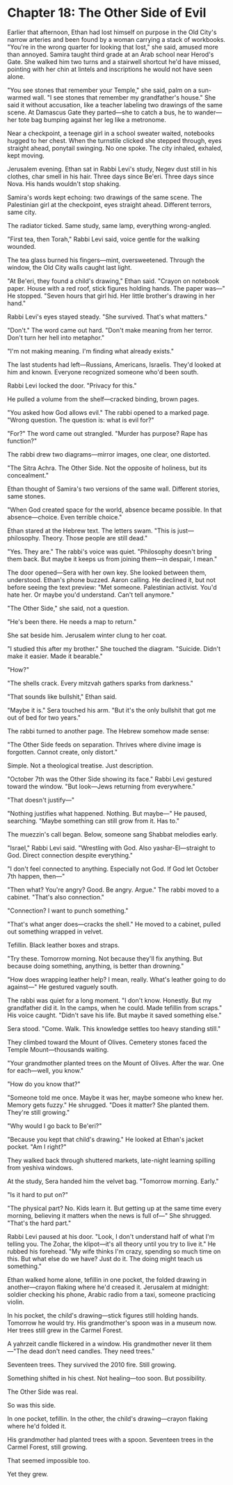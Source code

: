 # Chapter 18: The Other Side of Evil

Earlier that afternoon, Ethan had lost himself on purpose in the Old City's narrow arteries and been found by a woman carrying a stack of workbooks. "You're in the wrong quarter for looking that lost," she said, amused more than annoyed. Samira taught third grade at an Arab school near Herod's Gate. She walked him two turns and a stairwell shortcut he'd have missed, pointing with her chin at lintels and inscriptions he would not have seen alone.

"You see stones that remember your Temple," she said, palm on a sun-warmed wall. "I see stones that remember my grandfather's house." She said it without accusation, like a teacher labeling two drawings of the same scene. At Damascus Gate they parted—she to catch a bus, he to wander—her tote bag bumping against her leg like a metronome.

Near a checkpoint, a teenage girl in a school sweater waited, notebooks hugged to her chest. When the turnstile clicked she stepped through, eyes straight ahead, ponytail swinging. No one spoke. The city inhaled, exhaled, kept moving.

Jerusalem evening. Ethan sat in Rabbi Levi's study, Negev dust still in his clothes, char smell in his hair. Three days since Be'eri. Three days since Nova. His hands wouldn't stop shaking.

Samira's words kept echoing: two drawings of the same scene. The Palestinian girl at the checkpoint, eyes straight ahead. Different terrors, same city.

The radiator ticked. Same study, same lamp, everything wrong-angled.

"First tea, then Torah," Rabbi Levi said, voice gentle for the walking wounded.

The tea glass burned his fingers—mint, oversweetened. Through the window, the Old City walls caught last light.

"At Be'eri, they found a child's drawing," Ethan said. "Crayon on notebook paper. House with a red roof, stick figures holding hands. The paper was—" He stopped. "Seven hours that girl hid. Her little brother's drawing in her hand."

Rabbi Levi's eyes stayed steady. "She survived. That's what matters."

"Don't." The word came out hard. "Don't make meaning from her terror. Don't turn her hell into metaphor."

"I'm not making meaning. I'm finding what already exists."

The last students had left—Russians, Americans, Israelis. They'd looked at him and known. Everyone recognized someone who'd been south.

Rabbi Levi locked the door. "Privacy for this."

He pulled a volume from the shelf—cracked binding, brown pages.

"You asked how God allows evil." The rabbi opened to a marked page. "Wrong question. The question is: what is evil for?"

"For?" The word came out strangled. "Murder has purpose? Rape has function?"

The rabbi drew two diagrams—mirror images, one clear, one distorted.

"The Sitra Achra. The Other Side. Not the opposite of holiness, but its concealment."

Ethan thought of Samira's two versions of the same wall. Different stories, same stones.

"When God created space for the world, absence became possible. In that absence—choice. Even terrible choice."

Ethan stared at the Hebrew text. The letters swam. "This is just—philosophy. Theory. Those people are still dead."

"Yes. They are." The rabbi's voice was quiet. "Philosophy doesn't bring them back. But maybe it keeps us from joining them—in despair, I mean."

The door opened—Sera with her own key. She looked between them, understood. Ethan's phone buzzed. Aaron calling. He declined it, but not before seeing the text preview: "Met someone. Palestinian activist. You'd hate her. Or maybe you'd understand. Can't tell anymore."

"The Other Side," she said, not a question.

"He's been there. He needs a map to return."

She sat beside him. Jerusalem winter clung to her coat.

"I studied this after my brother." She touched the diagram. "Suicide. Didn't make it easier. Made it bearable."

"How?"

"The shells crack. Every mitzvah gathers sparks from darkness."

"That sounds like bullshit," Ethan said.

"Maybe it is." Sera touched his arm. "But it's the only bullshit that got me out of bed for two years."

The rabbi turned to another page. The Hebrew somehow made sense:

"The Other Side feeds on separation. Thrives where divine image is forgotten. Cannot create, only distort."

Simple. Not a theological treatise. Just description.

"October 7th was the Other Side showing its face." Rabbi Levi gestured toward the window. "But look—Jews returning from everywhere."

"That doesn't justify—"

"Nothing justifies what happened. Nothing. But maybe—" He paused, searching. "Maybe something can still grow from it. Has to."

The muezzin's call began. Below, someone sang Shabbat melodies early.

"Israel," Rabbi Levi said. "Wrestling with God. Also yashar-El—straight to God. Direct connection despite everything."

"I don't feel connected to anything. Especially not God. If God let October 7th happen, then—"

"Then what? You're angry? Good. Be angry. Argue." The rabbi moved to a cabinet. "That's also connection."

"Connection? I want to punch something."

"That's what anger does—cracks the shell." He moved to a cabinet, pulled out something wrapped in velvet.

Tefillin. Black leather boxes and straps.

"Try these. Tomorrow morning. Not because they'll fix anything. But because doing something, anything, is better than drowning."

"How does wrapping leather help? I mean, really. What's leather going to do against—" He gestured vaguely south.

The rabbi was quiet for a long moment. "I don't know. Honestly. But my grandfather did it. In the camps, when he could. Made tefillin from scraps." His voice caught. "Didn't save his life. But maybe it saved something else."

Sera stood. "Come. Walk. This knowledge settles too heavy standing still."

They climbed toward the Mount of Olives. Cemetery stones faced the Temple Mount—thousands waiting.

"Your grandmother planted trees on the Mount of Olives. After the war. One for each—well, you know."

"How do you know that?"

"Someone told me once. Maybe it was her, maybe someone who knew her. Memory gets fuzzy." He shrugged. "Does it matter? She planted them. They're still growing."

"Why would I go back to Be'eri?"

"Because you kept that child's drawing." He looked at Ethan's jacket pocket. "Am I right?"

They walked back through shuttered markets, late-night learning spilling from yeshiva windows.

At the study, Sera handed him the velvet bag. "Tomorrow morning. Early."

"Is it hard to put on?"

"The physical part? No. Kids learn it. But getting up at the same time every morning, believing it matters when the news is full of—" She shrugged. "That's the hard part."

Rabbi Levi paused at his door. "Look, I don't understand half of what I'm telling you. The Zohar, the klipot—it's all theory until you try to live it." He rubbed his forehead. "My wife thinks I'm crazy, spending so much time on this. But what else do we have? Just do it. The doing might teach us something."

Ethan walked home alone, tefillin in one pocket, the folded drawing in another—crayon flaking where he'd creased it. Jerusalem at midnight: soldier checking his phone, Arabic radio from a taxi, someone practicing violin.

In his pocket, the child's drawing—stick figures still holding hands. Tomorrow he would try. His grandmother's spoon was in a museum now. Her trees still grew in the Carmel Forest.

A yahrzeit candle flickered in a window. His grandmother never lit them—"The dead don't need candles. They need trees."

Seventeen trees. They survived the 2010 fire. Still growing.

Something shifted in his chest. Not healing—too soon. But possibility.

The Other Side was real.

So was this side.

In one pocket, tefillin. In the other, the child's drawing—crayon flaking where he'd folded it.

His grandmother had planted trees with a spoon. Seventeen trees in the Carmel Forest, still growing.

That seemed impossible too.

Yet they grew.
